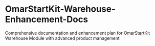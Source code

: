 # OmarStartKit-Warehouse-Enhancement-Docs
Comprehensive documentation and enhancement plan for OmarStartKit Warehouse Module with advanced product management
